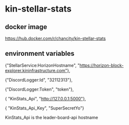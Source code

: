 # kin-stellar-stats

## docker image
https://hub.docker.com/r/chancity/kin-stellar-stats

## environment variables
{"StellarService:HorizonHostname", "https://horizon-block-explorer.kininfrastructure.com"},

{"DiscordLogger:Id", "32112313"},

{"DiscordLogger:Token", "token"},

{ "KinStats_Api", "http://127.0.0.1:5000"},

{ "KinStats_Api_Key", "SuperSecretYo"}


KinStats_Api is the leader-board-api hostname
